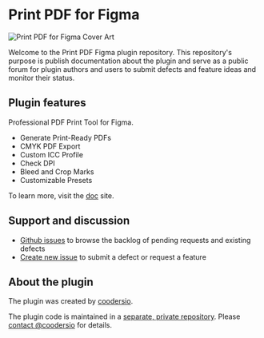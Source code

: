 # Print PDF for Figma

![Print PDF for Figma Cover Art](https://mintlify.s3.us-west-1.amazonaws.com/cooderspixel/images/print-cover.jpg)

Welcome to the Print PDF Figma plugin repository. This repository's purpose is publish documentation about the plugin and serve as a public forum for plugin authors and users to submit defects and feature ideas and monitor their status.

## Plugin features

Professional PDF Print Tool for Figma.

- Generate Print-Ready PDFs
- CMYK PDF Export
- Custom ICC Profile
- Check DPI
- Bleed and Crop Marks
- Customizable Presets

To learn more, visit the [doc](https://docs.cooderspro.com/introduction/) site.

## Support and discussion

- [Github issues](https://github.com/coodersio/print-pdf-plugin/issues) to browse the backlog of pending requests and existing defects
- [Create new issue](https://github.com/coodersio/print-pdf-plugin/issues/new/choose) to submit a defect or request a feature

## About the plugin

The plugin was created by [coodersio](https://twitter.com/coodersio).

The plugin code is maintained in a [separate, private repository](https://github.com/coodersio/printpdf-nextjs). Please [contact @coodersio](https://github.com/coodersio) for details.
